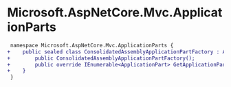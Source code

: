 # Microsoft.AspNetCore.Mvc.ApplicationParts

``` diff
 namespace Microsoft.AspNetCore.Mvc.ApplicationParts {
+    public sealed class ConsolidatedAssemblyApplicationPartFactory : ApplicationPartFactory {
+        public ConsolidatedAssemblyApplicationPartFactory();
+        public override IEnumerable<ApplicationPart> GetApplicationParts(Assembly assembly);
+    }
 }
```

